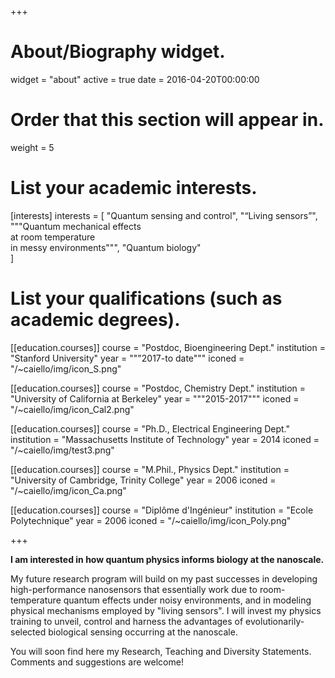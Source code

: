 +++
# About/Biography widget.
widget = "about"
active = true
date = 2016-04-20T00:00:00

# Order that this section will appear in.
weight = 5

# List your academic interests.
[interests]
  interests = [
    "Quantum sensing and control",
    "“Living sensors”",
    """Quantum mechanical effects </br> at room temperature </br> in messy environments""", 
    "Quantum biology"    
  ]

# List your qualifications (such as academic degrees).
[[education.courses]]
  course = "Postdoc, Bioengineering Dept."
  institution = "Stanford University"
  year = """2017-to date"""
  iconed =  "/~caiello/img/icon_S.png" 

[[education.courses]]
  course = "Postdoc, Chemistry Dept."
  institution = "University of California at Berkeley"
  year = """2015-2017"""
  iconed =  "/~caiello/img/icon_Cal2.png" 

[[education.courses]]
  course = "Ph.D., Electrical Engineering Dept."
  institution = "Massachusetts Institute of Technology"
  year = 2014
  iconed =  "/~caiello/img/test3.png" 

[[education.courses]]
  course = "M.Phil., Physics Dept."
  institution = "University of Cambridge, Trinity College"
  year = 2006
  iconed =  "/~caiello/img/icon_Ca.png" 

[[education.courses]]
  course = "Diplôme d'Ingénieur"
  institution = "Ecole Polytechnique"
  year = 2006
  iconed =  "/~caiello/img/icon_Poly.png" 
 
+++

<b> I am interested in how quantum physics informs biology at the nanoscale. </b>

My future research program will build on my past successes in developing high-performance nanosensors
that essentially work due to room-temperature quantum effects under noisy environments, and in modeling
physical mechanisms employed by "living sensors". I will invest my physics training to unveil, control and
harness the advantages of evolutionarily-selected biological sensing occurring at the nanoscale.

<!-- # Apart from that, I revel in writing, teaching, and presenting my research. 

#On December 10,  -->

You will soon find here my Research, Teaching and Diversity Statements. Comments and suggestions are welcome!




